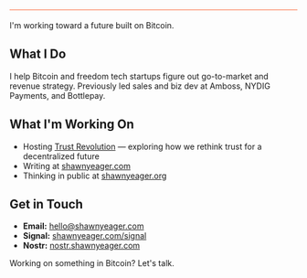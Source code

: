 ![](brand-bar.svg)

I'm working toward a future built on Bitcoin.

## What I Do

I help Bitcoin and freedom tech startups figure out go-to-market and revenue strategy. Previously led sales and biz dev at Amboss, NYDIG Payments, and Bottlepay.

## What I'm Working On

- Hosting [Trust Revolution](https://trustrevolution.co) — exploring how we rethink trust for a decentralized future
- Writing at [shawnyeager.com](https://shawnyeager.com)
- Thinking in public at [shawnyeager.org](https://shawnyeager.org)

## Get in Touch

- **Email:** [hello@shawnyeager.com](mailto:hello@shawnyeager.com)
- **Signal:** [shawnyeager.com/signal](https://shawnyeager.com/signal)
- **Nostr:** [nostr.shawnyeager.com](https://nostr.shawnyeager.com)

Working on something in Bitcoin? Let's talk.
